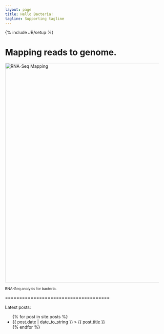 ```yaml
---
layout: page
title: Hello Bacteria!
tagline: Supporting tagline
---
```

{% include JB/setup %}

# Mapping reads to genome. 

<img href="" src="{{ base.url }}/assets/images/Reads-mapping-to-Ra&Rv-ep.png" alt="RNA-Seq Mapping" border="0" width="720"/>    

<small>RNA-Seq analysis for bacteria.</small>


=====================================

Latest posts:   

<ul class="posts">
  {% for post in site.posts %}
    <li><span>{{ post.date | date_to_string }}</span> &raquo; <a href="{{ BASE_PATH }}{{ post.url }}">{{ post.title }}</a></li>
  {% endfor %}
</ul>


